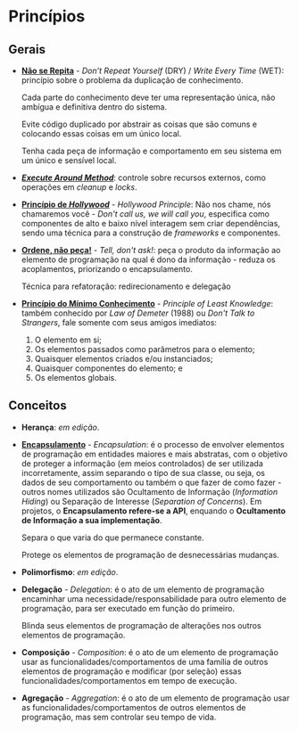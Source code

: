 # Princípios

## Gerais

* [**Não se Repita**](http://wiki.c2.com/?DontRepeatYourself "Don't Repeat
  Yourself") - _Don’t Repeat Yourself_ (DRY) / _Write Every Time_ (WET):
  princípio sobre o problema da duplicação de conhecimento.

  Cada parte do conhecimento deve ter uma representação única, não ambígua e
  definitiva dentro do sistema.

  Evite código duplicado por abstrair as coisas que são comuns e colocando essas
  coisas em um único local.

  Tenha cada peça de informação e comportamento em seu sistema em um único e
  sensível local.

* [**_Execute Around Method_**](http://wiki.c2.com/?ExecuteAroundMethod "Execute
  Around Method"): controle sobre recursos externos, como operações em _cleanup_
  e _locks_.

* [**Princípio de _Hollywood_**](http://wiki.c2.com/?HollywoodPrinciple
  "Hollywood Principle") - _Hollywood Principle_: Não nos chame, nós chamaremos
  você - _Don't call us, we will call you_, especifica como componentes de alto
  e baixo nível interagem sem criar dependências, sendo uma técnica para a
  construção de _frameworks_ e componentes.

* [**Ordene, não peça!**](http://wiki.c2.com/?TellDontAsk "Tell, don't ask!") -
  _Tell, don't ask!_: peça o produto da informação ao elemento de programação na
  qual é dono da informação - reduza os acoplamentos, priorizando o
  encapsulamento.

  Técnica para refatoração: redirecionamento e delegação

* [**Princípio do Mínimo Conhecimento**](http://wiki.c2.com/?LawOfDemeter
  "Principle of Least Knowledge") - _Principle of Least Knowledge_: também
  conhecido por _Law of Demeter_ (1988) ou _Don't Talk to Strangers_, fale
  somente com seus amigos imediatos:

  1. O elemento em si;
  2. Os elementos passados como parâmetros para o elemento;
  3. Quaisquer elementos criados e/ou instanciados;
  4. Quaisquer componentes do elemento; e
  5. Os elementos globais.

## Conceitos

* **Herança**: _em edição_.

* [**Encapsulamento**](http://wiki.c2.com/?EncapsulationDefinition
  "Encapsulation") - _Encapsulation_: é o processo de envolver elementos de
  programação em entidades maiores e mais abstratas, com o objetivo de proteger
  a informação (em meios controlados) de ser utilizada incorretamente, assim
  separando o tipo de sua classe, ou seja, os dados de seu comportamento ou
  também o que fazer de como fazer - outros nomes utilizados são Ocultamento de
  Informação (_Information Hiding_) ou Separação de Interesse (_Separation of
  Concerns_). Em projetos, o **Encapsulamento refere-se a API**, enquando o
  **Ocultamento de Informação a sua implementação**.

  Separa o que varia do que permanece constante.

  Protege os elementos de programação de desnecessárias mudanças.

* **Polimorfismo**: _em edição_.

* **Delegação** - _Delegation_: é o ato de um elemento de programação encaminhar
  uma necessidade/responsabilidade para outro elemento de programação, para ser
  executado em função do primeiro.

  Blinda seus elementos de programação de alterações nos outros elementos de
  programação.

* **Composição** - _Composition_: é o ato de um elemento de programação usar as
  funcionalidades/comportamentos de uma família de outros elementos de
  programação e modificar (por seleção) essas funcionalidades/comportamentos em
  tempo de execução.

* **Agregação** - _Aggregation_: é o ato de um elemento de programação usar as
  funcionalidades/comportamentos de outros elementos de programação, mas sem
  controlar seu tempo de vida.
